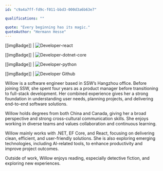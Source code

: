 ```yaml
---
id: "c9a4a7ff-fd9c-f011-bbd3-000d3a6b63e7"

qualifications: ""

quote: "Every beginning has its magic."
quoteAuthor: "Hermann Hesse"
---
```



[[imgBadge]]
| ![Developer-react](../badges/Developer-react.png)

[[imgBadge]]
| ![Developer-dotnet-core](../badges/Developer-dotnet-core.png)

[[imgBadge]]
| ![Developer-python](../badges/Developer-python.png)

[[imgBadge]]
| ![Developer Github](../badges/Developer-github.png)

Willow is a software engineer based in SSW’s Hangzhou office. Before joining SSW, she spent four years as a product manager before transitioning to full-stack development. Her combined experience gives her a strong foundation in understanding user needs, planning projects, and delivering end-to-end software solutions.

Willow holds degrees from both China and Canada, giving her a broad perspective and strong cross-cultural communication skills. She enjoys working in diverse teams and values collaboration and continuous learning.

Willow mainly works with .NET, EF Core, and React, focusing on delivering clean, efficient, and user-friendly solutions. She is also exploring emerging technologies, including AI-related tools, to enhance productivity and improve project outcomes. 

Outside of work, Willow enjoys reading, especially detective fiction, and exploring new experiences.

